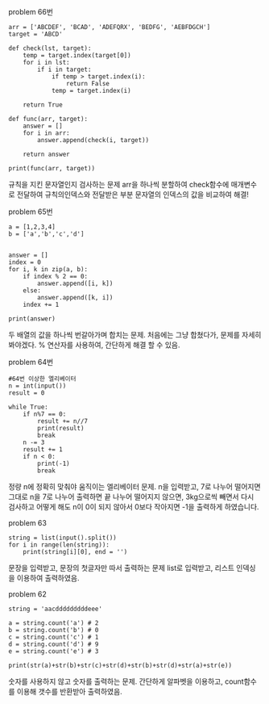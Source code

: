 problem 66번
```
arr = ['ABCDEF', 'BCAD', 'ADEFQRX', 'BEDFG', 'AEBFDGCH']
target = 'ABCD'

def check(lst, target):
    temp = target.index(target[0])
    for i in lst:
        if i in target:
            if temp > target.index(i):
                return False
            temp = target.index(i)
            
    return True

def func(arr, target):
    answer = []
    for i in arr:
        answer.append(check(i, target))
        
    return answer

print(func(arr, target))
```

규칙을 지킨 문자열인지 검사하는 문제
arr을 하나씩 분할하여 check함수에 매개변수로 전달하여 
규칙의인덱스와 전달받은 부분 문자열의 인덱스의 값을 비교하여 해결!


problem 65번

```
a = [1,2,3,4]
b = ['a','b','c','d']


answer = []    
index = 0
for i, k in zip(a, b):
    if index % 2 == 0: 
        answer.append([i, k])
    else:
        answer.append([k, i])
    index += 1
    
print(answer)
```
두 배열의 값을 하나씩 번갈아가며 합치는 문제.
처음에는 그냥 합쳤다가, 문제를 자세히 봐야겠다.
% 연산자를 사용하여, 간단하게 해결 할 수 있음.

problem 64번
```
#64번 이상한 엘리베이터
n = int(input())
result = 0

while True:
    if n%7 == 0: 
        result += n//7
        print(result)
        break
    n -= 3
    result += 1
    if n < 0:
        print(-1)
        break
```
정량 n에 정확히 맞춰야 움직이는 엘리베이터 문제.
n을 입력받고, 7로 나누어 떨어지면 그대로 n을 7로 나누어 출력하면 끝
나누어 떨어지지 않으면, 3kg으로씩 빼면서 다시 검사하고 어떻게 해도 n이 0이 되지 않아서 0보다 작아지면 -1을 출력하게 하였습니다.

problem 63
```
string = list(input().split())
for i in range(len(string)):
    print(string[i][0], end = '')
```
문장을 입력받고, 문장의 첫글자만 따서 출력하는 문제
list로 입력받고, 리스트 인덱싱을 이용하여 출력하였음.


problem 62
```
string = 'aacdddddddddeee'

a = string.count('a') # 2
b = string.count('b') # 0
c = string.count('c') # 1
d = string.count('d') # 9
e = string.count('e') # 3

print(str(a)+str(b)+str(c)+str(d)+str(b)+str(d)+str(a)+str(e))
```
숫자를 사용하지 않고 숫자를 출력하는 문제.
간단하게 알파벳을 이용하고, count함수를 이용해 갯수를 반환받아 출력하였음.